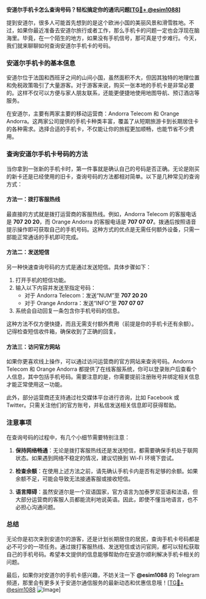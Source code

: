 **安道尔手机卡怎么查询号码？轻松搞定你的通讯问题[[TG💪+ @esim1088](https://t.me/s/esim1088)]**

提到安道尔，很多人可能首先想到的是这个欧洲小国的美丽风景和滑雪胜地。不过，如果你最近准备去安道尔旅行或者工作，那么手机卡的问题一定也会浮现在脑海里。毕竟，在一个陌生的地方，如果没有手机信号，那可真是寸步难行。今天，我们就来聊聊如何查询安道尔手机卡的号码。

### 安道尔手机卡的基本信息

安道尔位于法国和西班牙之间的山间小国，虽然面积不大，但因其独特的地理位置和免税政策吸引了大量游客。对于游客来说，购买一张本地的手机卡是非常必要的。这样不仅可以方便与家人朋友联系，还能更便捷地使用地图导航、预订酒店等服务。

在安道尔，主要有两家主要的移动运营商：Andorra Telecom 和 Orange Andorra。这两家公司提供的手机卡种类丰富，覆盖了从短期旅游卡到长期居住卡的各种需求。选择合适的手机卡，不仅能让你的旅程更加顺畅，也能节省不少费用。

### 查询安道尔手机卡号码的方法

当你拿到一张新的手机卡时，第一件事就是确认自己的号码是否正确。无论是刚买的新卡还是已经使用的旧卡，查询号码的方法都相对简单。以下是几种常见的查询方式：

#### 方法一：拨打客服热线

最直接的方式就是拨打运营商的客服热线。例如，Andorra Telecom 的客服电话是 **707 20 20**，而 Orange Andorra 的客服电话是 **707 07 07**。拨通后按照语音提示操作即可获取自己的手机号码。这种方式的优点是无需任何额外设备，只需一部能正常通话的手机即可完成。

#### 方法二：发送短信

另一种快速查询号码的方式是通过发送短信。具体步骤如下：
1. 打开手机的短信功能。
2. 输入以下内容并发送至指定号码：
   - 对于 Andorra Telecom：发送“NUM”至 **707 20 20**
   - 对于 Orange Andorra：发送“INFO”至 **707 07 07**
3. 系统会自动回复一条包含你手机号码的信息。

这种方法不仅方便快捷，而且无需支付额外费用（前提是你的手机卡还有余额）。记得检查短信收件箱，确保收到了正确的回复。

#### 方法三：访问官方网站

如果你更喜欢线上操作，可以通过访问运营商的官方网站来查询号码。Andorra Telecom 和 Orange Andorra 都提供了在线客服系统，你可以登录账户后查看个人信息，其中包括手机号码。需要注意的是，你需要提前注册账号并绑定相关信息才能正常使用这一功能。

此外，部分运营商还支持通过社交媒体平台进行咨询，比如 Facebook 或 Twitter。只需关注他们的官方账号，并私信发送相关信息即可获得帮助。

### 注意事项

在查询号码的过程中，有几个小细节需要特别注意：

1. **保持网络畅通**：无论是拨打客服热线还是发送短信，都需要确保手机处于联网状态。如果遇到网络不稳定的情况，建议切换到 Wi-Fi 环境下尝试。
   
2. **检查余额**：在使用上述方法之前，请先确认手机卡内是否有足够的余额。如果余额不足，可能会导致无法接通客服或接收短信。

3. **语言障碍**：虽然安道尔是一个双语国家，官方语言为加泰罗尼亚语和法语，但大部分运营商的客服人员都能流利地说英语。因此，即使不懂当地语言，也不必担心沟通问题。

### 总结

无论你是初次来到安道尔的游客，还是计划长期居住的居民，查询手机卡号码都是必不可少的一项任务。通过拨打客服热线、发送短信或访问官网，都可以轻松获取自己的手机号码。希望本文提供的信息能够帮助你在安道尔顺利解决手机卡相关的问题。

最后，如果你对安道尔的手机卡感兴趣，不妨关注一下 **@esim1088** 的 Telegram 频道，那里会有更多关于安道尔通信服务的最新动态和优惠信息哦！[[TG💪+ @esim1088](https://t.me/s/esim1088) ![Image](https://i.postimg.cc/4NQfJmqS/Snipaste-2025-05-13-00-14-12.png)]